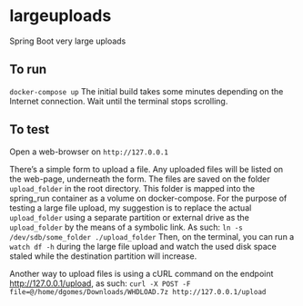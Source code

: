 # largeuploads
Spring Boot very large uploads

## To run 
`docker-compose up`
The initial build takes some minutes depending on the Internet connection.
Wait until the terminal stops scrolling.

## To test
Open a web-browser on `http://127.0.0.1`

There’s a simple form to upload a file.
Any uploaded files will be listed on the web-page, underneath the form.
The files are saved on the folder `upload_folder` in the root directory. This folder is mapped into the spring_run container as a volume on docker-compose.
For the purpose of testing a large file upload, my suggestion is to replace the actual `upload_folder` using a separate partition or external drive as the `upload_folder` by the means of  a symbolic link.
As such:
`ln -s /dev/sdb/some_folder ./upload_folder`
Then, on the terminal, you can run a `watch df -h` during the large file upload and watch the used disk space staled while the destination partition will increase. 

Another way to upload files is using a cURL command on the endpoint http://127.0.0.1/upload, as such:
`curl -X POST -F file=@/home/dgomes/Downloads/WHDLOAD.7z http://127.0.0.1/upload`
